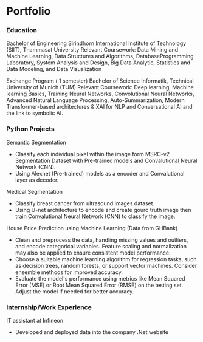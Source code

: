 # Portfolio

### Education
Bachelor of Engineering
Sirindhorn International Institute of Technology (SIIT),
Thammasat University
Relevant Coursework:
Data Mining and Machine Learning, Data Structures and Algorithms, DatabaseProgramming Laboratory, System Analysis and Design, Big Data Analytic, Statistics and Data Modeling, and Data Visualization

Exchange Program ( 1 semester)
Bachelor of Science
Informatik, Technical University of Munich (TUM)
Relevant Coursework:
Deep learning, Machine learning Basics, Training Neural Networks, Convolutional Neural Networks, Advanced Natural Language Processing, Auto-Summarization,  Modern Transformer-based architectures & XAI for NLP and Conversational AI and the link to symbolic AI.

### Python Projects
Semantic Segmentation
- Classify each individual pixel within the image form MSRC-v2 Segmentation Dataset with Pre-trained models and Convalutional Neural Network (CNN).
- Using Alexnet (Pre-trained) models as a encoder and Convalutional layer as decoder.

Medical Segmentation
- Classify breast cancer from ultrasound images dataset.
- Using U-net architecture to encode and create gourd truth image then train Convalutional Neural Network (CNN) to classify the image.

House Price Prediction using Machine Learning (Data from GHBank)
- Clean and preprocess the data, handling missing values and outliers, and encode categorical variables. Feature scaling and normalization may also be applied to ensure consistent model performance.
- Choose a suitable machine learning algorithm for regression tasks, such as decision trees, random forests, or support vector machines. Consider ensemble methods for improved accuracy.
- Evaluate the model's performance using metrics like Mean Squared Error (MSE) or Root Mean Squared Error (RMSE) on the testing set. Adjust the model if needed for better accuracy.

### Internship/Work Experience
IT assistant at Infineon
- Developed and deployed data into the company .Net website



